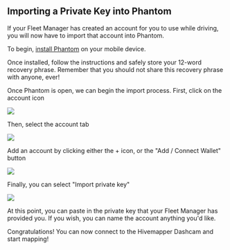## Importing a Private Key into Phantom

If your Fleet Manager has created an account for you to use while driving, you will now have to import that account into Phantom. 

To begin, [install Phantom](https://phantom.app/download) on your mobile device.

Once installed, follow the instructions and safely store your 12-word recovery phrase. Remember that you should not share this recovery phrase with anyone, ever!

Once Phantom is open, we can begin the import process. 
First, click on the account icon

<img src=Create-Accounts/28.jpg>

Then, select the account tab

<img src=Create-Accounts/29.jpg>

Add an account by clicking either the + icon, or the "Add / Connect Wallet" button

<img src=Create-Accounts/30.jpg>

Finally, you can select "Import private key"

<img src=Create-Accounts/31.jpg>

At this point, you can paste in the private key that your Fleet Manager has provided you. If you wish, you can name the account anything you'd like.

Congratulations! You can now connect to the Hivemapper Dashcam and start mapping!
